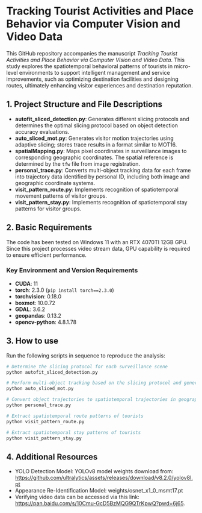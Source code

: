 # Tracking Tourist Activities and Place Behavior via Computer Vision and Video Data

This GitHub repository accompanies the manuscript *Tracking Tourist Activities and Place Behavior via Computer Vision and Video Data*. This study explores the spatiotemporal behavioral patterns of tourists in micro-level environments to support intelligent management and service improvements, such as optimizing destination facilities and designing routes, ultimately enhancing visitor experiences and destination reputation.

## 1. Project Structure and File Descriptions

- **autofit_sliced_detection.py**: Generates different slicing protocols and determines the optimal slicing protocol based on object detection accuracy evaluations.
- **auto_sliced_mot.py**: Generates visitor motion trajectories using adaptive slicing; stores trace results in a format similar to MOT16.
- **spatialMapping.py**: Maps pixel coordinates in surveillance images to corresponding geographic coordinates. The spatial reference is determined by the `tfw` file from image registration.
- **personal_trace.py**: Converts multi-object tracking data for each frame into trajectory data identified by personal ID, including both image and geographic coordinate systems.
- **visit_pattern_route.py**: Implements recognition of spatiotemporal movement patterns of visitor groups.
- **visit_pattern_stay.py**: Implements recognition of spatiotemporal stay patterns for visitor groups.

## 2. Basic Requirements

The code has been tested on Windows 11 with an RTX 4070TI 12GB GPU. Since this project processes video stream data, GPU capability is required to ensure efficient performance.

### Key Environment and Version Requirements

- **CUDA**: 11
- **torch**: 2.3.0 (`pip install torch==2.3.0`)
- **torchvision**: 0.18.0
- **boxmot**: 10.0.72
- **GDAL**: 3.6.2
- **geopandas**: 0.13.2
- **opencv-python**: 4.8.1.78

## 3. How to use

Run the following scripts in sequence to reproduce the analysis:

```bash
# Determine the slicing protocol for each surveillance scene
python autofit_sliced_detection.py

# Perform multi-object tracking based on the slicing protocol and generate object motion trajectories in image space
python auto_sliced_mot.py

# Convert object trajectories to spatiotemporal trajectories in geographic space
python personal_trace.py

# Extract spatiotemporal route patterns of tourists
python visit_pattern_route.py

# Extract spatiotemporal stay patterns of tourists
python visit_pattern_stay.py
```

## 4. Additional Resources
- YOLO Detection Model: YOLOv8 model weights download from: https://github.com/ultralytics/assets/releases/download/v8.2.0/yolov8l.pt
- Appearance Re-Identification Model: weights/osnet_x1_0_msmt17.pt
- Verifying video data can be accessed via this link: https://pan.baidu.com/s/10Cmu-GcD5BzMQG9QTrKpwQ?pwd=6j65.
